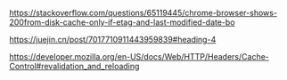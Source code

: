 https://stackoverflow.com/questions/65119445/chrome-browser-shows-200from-disk-cache-only-if-etag-and-last-modified-date-bo

https://juejin.cn/post/7017710911443959839#heading-4

https://developer.mozilla.org/en-US/docs/Web/HTTP/Headers/Cache-Control#revalidation_and_reloading
